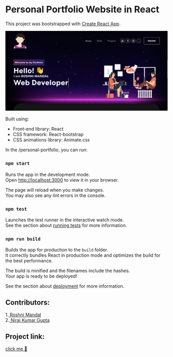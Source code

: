 
# Personal Portfolio Website in React

This project was bootstrapped with [Create React App](https://github.com/facebook/create-react-app).

<img width="1266" alt=" " src="https://github.com/Roshni-Mandal/Personal-Portfolio/blob/main/Screenshot/Screenshot.png">

Built using:

- Front-end library: React
- CSS framework: React-bootstrap
- CSS animations library: Animate.css

In the /personal-portfolio, you can run:

### `npm start`

Runs the app in the development mode.\
Open [http://localhost:3000](http://localhost:3000) to view it in your browser.

The page will reload when you make changes.\
You may also see any lint errors in the console.

### `npm test`

Launches the test runner in the interactive watch mode.\
See the section about [running tests](https://facebook.github.io/create-react-app/docs/running-tests) for more information.

### `npm run build`

Builds the app for production to the `build` folder.\
It correctly bundles React in production mode and optimizes the build for the best performance.

The build is minified and the filenames include the hashes.\
Your app is ready to be deployed!

See the section about [deployment](https://facebook.github.io/create-react-app/docs/deployment) for more information.


## Contributors:

1.[ Roshni Mandal](https://github.com/Roshni-Mandal)\
2.[ Niraj Kumar Gupta](https://github.com/Niraj-Gupta26/)


## Project link:
[click me 🤏]()

